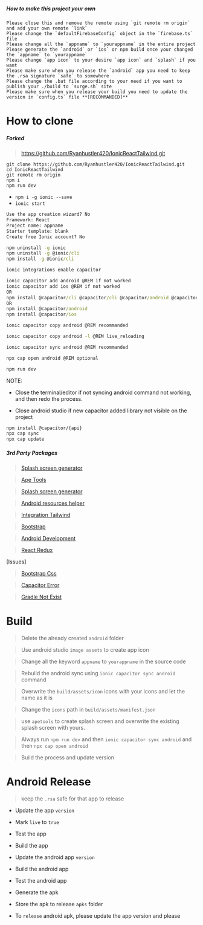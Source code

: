 ##### How to make this project your own

```
Please close this and remove the remote using `git remote rm origin` and add your own remote `link`
Please change the `defaultFirebaseConfig` object in the `firebase.ts` file
Please change all the `appname` to `yourappname` in the entire project
Please generate the `android` or `ios` or npm build once your changed the `appname` to `yourappname`
Please change `app icon` to your desire `app icon` and `splash` if you want
Please make sure when you release the `android` app you need to keep the .rsa signature `safe` to somewhere
Please change the .bat file according to your need if you want to publish your ./build to `surge.sh` site
Please make sure when you release your build you need to update the version in `config.ts` file **[RECOMMANDED]**

```

# How to clone

##### Forked

>   https://github.com/Ryanhustler420/IonicReactTailwind.git

```
git clone https://github.com/Ryanhustler420/IonicReactTailwind.git
cd IonicReactTailwind
git remote rm origin
npm i
npm run dev
```

- ```npm i -g ionic --save```
- ```ionic start```

```cmd
Use the app creation wizard? No
Framework: React
Project name: appname
Starter template: blank
Create free Ionic account? No
```

```cmd
npm uninstall -g ionic
npm uninstall -g @ionic/cli
npm install -g @ionic/cli
```

```cmd 
ionic integrations enable capacitor
```
```cmd
ionic capacitor add android @REM if not worked
ionic capacitor add ios @REM if not worked
OR
npm install @capacitor/cli @capacitor/cli @capacitor/android @capacitor/ios
OR
npm install @capacitor/android
npm install @capacitor/ios
```
```cmd
ionic capacitor copy android @REM recommanded
```
```cmd
ionic capacitor copy android -l @REM live_reloading
```
```cmd
ionic capacitor sync android @REM recommanded
```
```cmd
npx cap open android @REM optional
```
```cmd
npm run dev
```

NOTE:

- Close the terminal/editor if not syncing android command not working, and then redo the process.

- Close android studio if new capacitor added library not visible on the project

```cmd
npm install @capacitor/{api}
npx cap sync
npx cap update
```

##### 3rd Party Packages

> [Splash screen generator](https://hotpot.ai/templates/splash-screen)

> [Ape Tools](https://apetools.webprofusion.com/#/)

> [Splash screen generator](https://dalezak.medium.com/generate-app-icon-and-splash-screen-images-for-ionic-framework-using-capacitor-e1f8c6ef0fd4)

> [Android resources helper](https://dalezak.medium.com/generate-app-icon-and-splash-screen-images-for-ionic-framework-using-capacitor-e1f8c6ef0fd4)

> [Integration Tailwind](https://larainfo.com/blogs/how-to-install-tailwind-css-with-npm)

> [Bootstrap](https://getbootstrap.com/docs/4.4/getting-started/introduction/)

> [Android Development](https://ionicframework.com/docs/developing/android)

> [React Redux](https://react-redux.js.org/tutorials/quick-start)

[Issues]

> [Bootstrap Css](https://stackoverflow.com/questions/38684023/bootstrap-4-flex-grid-system-only)

> [Capacitor Error](https://stackoverflow.com/questions/67633486/an-error-occurred-while-running-subprocess-capacitor-when-creating-new-ionic-pro)

> [Gradle Not Exist](https://stackoverflow.com/questions/63267827/capacitor-settings-gradle-as-it-does-not-exist)

# Build

> Delete the already created `android` folder

> Use android studio `image assets` to create app icon

> Change all the keyword `appname` to `yourappname` in the source code

> Rebuild the android sync using `ionic capacitor sync android` command

> Overwrite the `build/assets/icon` icons with your icons and let the name as it is

> Change the `icons` path in `build/assets/manifest.json`

> use `apetools` to create splash screen and overwrite the existing splash screen with yours.

> Always run `npm run dev` and then `ionic capacitor sync android` and then `npx cap open android`

> Build the process and update version

# Android Release

>   keep the `.rsa` safe for that app to release

-   Update the app `version`

-   Mark `live` to `true`

-   Test the app

-   Build the app

-   Update the android app `version`

-   Build the android app

-   Test the android app

-   Generate the apk

-   Store the apk to release `apks` folder

-   To `release` android apk, please update the app version and please 
